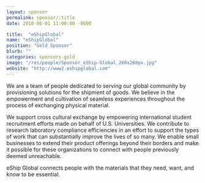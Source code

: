 ```yaml
---
layout: sponsor
permalink: sponsor/:title
date: 2010-06-01 11:00:00 -0600

title:  "eShipGlobal"
name: "eShipGlobal"
position: "Gold Sponsor"
blurb: ""
categories: sponsors-gold
image: "/res/people/Sponsor_eShip-Global_260x260px.jpg"
website: "http://www2.eshipglobal.com"
---
```


We are a team of people dedicated to serving our global community by provisioning solutions for the shipment of goods. We believe in the empowerment and cultivation of seamless experiences throughout the process of exchanging physical material.

We support cross cultural exchange by empowering international student recruitment efforts made on behalf of U.S. Universities. We contribute to research laboratory compliance efficiencies in an effort to support the types of work that can substantially improve the lives of so many. We enable small businesses to extend their product offerings beyond their borders and make it possible for these organizations to connect with people previously deemed unreachable.

eShip Global connects people with the materials that they need, want, and know to be essential.
